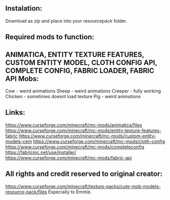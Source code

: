 Instalation:
--------------------------------------------------------
Download as zip and place into your resourcepack folder.

Required mods to function:
--------------------------------------------------------
ANIMATICA, ENTITY TEXTURE FEATURES, CUSTOM ENTITY MODEL, CLOTH CONFIG API, COMPLETE CONFIG,
FABRIC LOADER, FABRIC API
Mobs:
--------------------------------------------------------
Cow - weird animations
Sheep - weird animations
Creeper - fully working
Chicken - sometimes doesnt load texture
Pig - weird animations

Links:
--------------------------------------------------------
https://www.curseforge.com/minecraft/mc-mods/animatica/files
https://www.curseforge.com/minecraft/mc-mods/entity-texture-features-fabric
https://www.curseforge.com/minecraft/mc-mods/custom-entity-models-cem
https://www.curseforge.com/minecraft/mc-mods/cloth-config
https://www.curseforge.com/minecraft/mc-mods/completeconfig
https://fabricmc.net/use/installer/
https://www.curseforge.com/minecraft/mc-mods/fabric-api

All rights and credit reserved to original creator:
------------------------------------------------------
https://www.curseforge.com/minecraft/texture-packs/cute-mob-models-resource-pack/files
Especially to Emmie.
